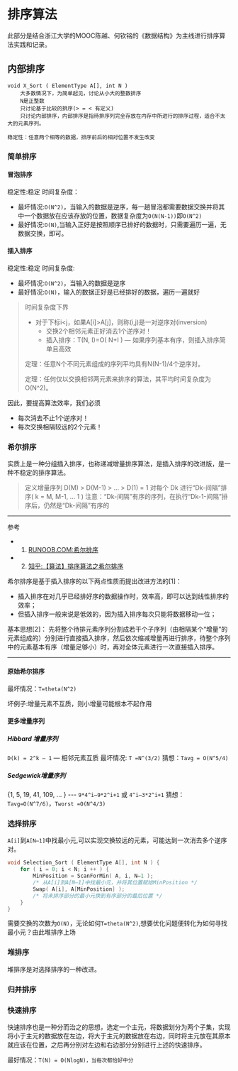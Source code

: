 # 排序算法
此部分是结合浙江大学的MOOC陈越、何钦铭的《数据结构》为主线进行排序算法实践和记录。
## 内部排序
```
void X_Sort ( ElementType A[], int N )
	大多数情况下，为简单起见，讨论从小大的整数排序
	N是正整数
	只讨论基于比较的排序(> = < 有定义)
	只讨论内部排序，内部排序是指待排序列完全存放在内存中所进行的排序过程，适合不太大的元素序列。

稳定性：任意两个相等的数据，排序前后的相对位置不发生改变
```
### 简单排序

#### 冒泡排序
稳定性:稳定
时间复杂度：
- 最坏情况:`O(N^2)`，当输入的数据是逆序，每一趟冒泡都需要数据交换并将其中一个数据放在应该存放的位置，数据复杂度为`O(N(N-1))`即`O(N^2)`
- 最好情况:`O(N)`,当输入正好是按照顺序已排好的数据时，只需要遍历一遍，无数据交换，即可。

#### 插入排序
稳定性:稳定
时间复杂度:
- 最坏情况:`O(N^2)`，当输入的数据是逆序
- 最好情况:`O(N)`，输入的数据正好是已经排好的数据，遍历一遍就好

> 时间复杂度下界
> - 对于下标i<j，如果A[i]>A[j]，则称(i,j)是一对逆序对(inversion)
>     - 交换2个相邻元素正好消去1个逆序对！
>     - 插入排序：T(N, I)=O( N+I ) — 如果序列基本有序，则插入排序简单且高效
>
> 定理：任意N个不同元素组成的序列平均具有N(N-1)/4个逆序对。
> 
> 定理：任何仅以交换相邻两元素来排序的算法，其平均时间复杂度为O(N^2)。

因此，要提高算法效率，我们必须
- 每次消去不止1个逆序对！
- 每次交换相隔较远的2个元素！

### 希尔排序
实质上是一种分组插入排序，也称递减增量排序算法，是插入排序的改进版，是一种不稳定的排序算法。
> 定义增量序列 D(M) > D(M-1) > … > D(1) = 1
> 对每个 Dk 进行“Dk-间隔”排序( k = M, M-1, … 1 )
> 注意：“Dk-间隔”有序的序列，在执行“Dk-1-间隔”排序后，仍然是“Dk-间隔”有序的
***
参考
- 1. [RUNOOB.COM:希尔排序](https://www.runoob.com/w3cnote/shell-sort.html)
- 2. [知乎:【算法】排序算法之希尔排序](https://zhuanlan.zhihu.com/p/122632213)

希尔排序是基于插入排序的以下两点性质而提出改进方法的[1]：
- 插入排序在对几乎已经排好序的数据操作时，效率高，即可以达到线性排序的效率；
- 但插入排序一般来说是低效的，因为插入排序每次只能将数据移动一位；

基本思想[2]：
先将整个待排元素序列分割成若干个子序列（由相隔某个“增量”的元素组成的）分别进行直接插入排序，然后依次缩减增量再进行排序，待整个序列中的元素基本有序（增量足够小）时，再对全体元素进行一次直接插入排序。

***
#### 原始希尔排序
最坏情况：`T=theta(N^2)`

坏例子:增量元素不互质，则小增量可能根本不起作用
#### 更多增量序列
##### Hibbard 增量序列
`D(k) = 2^k – 1` — 相邻元素互质
最坏情况: `T =N^(3/2)`
猜想：`Tavg = O(N^5/4)`

##### Sedgewick增量序列
{1, 5, 19, 41, 109, … } 
--- `9*4^i–9*2^i+1` 或 `4^i–3*2^i+1`
猜想：`Tavg=O(N^7/6)`，`Tworst =O(N^4/3)`

### 选择排序
`A[i]`到`A[N–1]`中找最小元,可以实现交换较远的元素，可能达到一次消去多个逆序对。
```C++
void Selection_Sort ( ElementType A[], int N ) {
	for ( i = 0; i < N; i ++ ) {
		MinPosition = ScanForMin( A, i, N–1 ); 
		/* 从A[i]到A[N–1]中找最小元，并将其位置赋给MinPosition */
		Swap( A[i], A[MinPosition] );
		/* 将未排序部分的最小元换到有序部分的最后位置 */
	}
}
```
需要交换的次数为`O(N)`，无论如何`T=theta(N^2)`,想要优化问题便转化为如何寻找最小元？由此堆排序上场

### 堆排序
堆排序是对选择排序的一种改进。

### 归并排序


### 快速排序
快速排序也是一种分而治之的思想，选定一个主元，将数据划分为两个子集，实现将小于主元的数据放在左边，将大于主元的数据放在右边，同时将主元放在其原本就应该在位置，之后再分别对左边和右边部分分别进行上述的快速排序。

最好情况：```T(N) = O(NlogN)，当每次都恰好中分```

